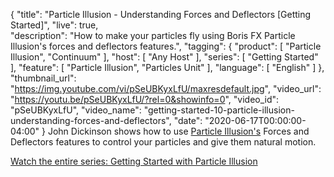 {
  "title": "Particle Illusion - Understanding Forces and Deflectors [Getting Started]",
  "live": true,  
  "description": "How to make your particles fly using Boris FX Particle Illusion's forces and deflectors features.",
  "tagging": {
    "product": [
      "Particle Illusion",
      "Continuum"
    ],
    "host": [
      "Any Host"
    ],
    "series": [
      "Getting Started"
    ],
    "feature": [
      "Particle Illusion",
      "Particles Unit"
    ],
    "language": [
      "English"
    ]
  },
  "thumbnail_url": "https://img.youtube.com/vi/pSeUBKyxLfU/maxresdefault.jpg",
  "video_url": "https://youtu.be/pSeUBKyxLfU/?rel=0&showinfo=0",
  "video_id": "pSeUBKyxLfU",
  "video_name": "getting-started-10-particle-illusion-understanding-forces-and-deflectors",
  "date": "2020-06-17T00:00:00-04:00"
}
John Dickinson shows how to use [Particle Illusion's](https://borisfx.com/products/particle-illusion/ "Boris FX Particle Illusion") Forces and Deflectors features to control your particles and give them natural motion.

[Watch the entire series: Getting Started with Particle Illusion](https://borisfx.com/videos/?tags=product:Particle%20Illusion,series:Getting%20Started "Boris FX Training: Getting Started with Particle Illusion")
